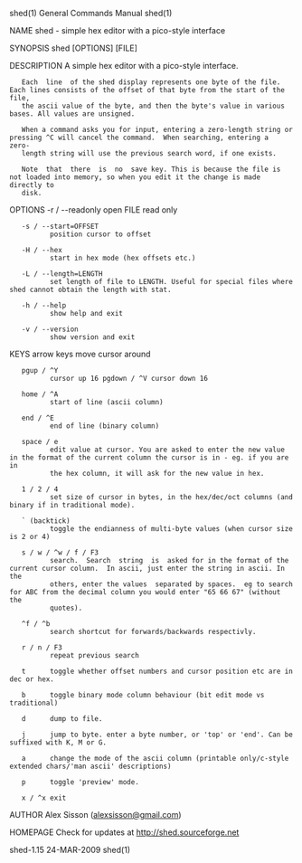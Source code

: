 shed(1)                                                       General Commands Manual                                                      shed(1)

NAME
       shed - simple hex editor with a pico-style interface

SYNOPSIS
       shed [OPTIONS] [FILE]

DESCRIPTION
       A simple hex editor with a pico-style interface.

       Each  line  of the shed display represents one byte of the file. Each lines consists of the offset of that byte from the start of the file,
       the ascii value of the byte, and then the byte's value in various bases. All values are unsigned.

       When a command asks you for input, entering a zero-length string or pressing ^C will cancel the command.  When searching, entering a  zero-
       length string will use the previous search word, if one exists.

       Note  that  there  is  no  save key. This is because the file is not loaded into memory, so when you edit it the change is made directly to
       disk.

OPTIONS
       -r / --readonly
              open FILE read only

       -s / --start=OFFSET
              position cursor to offset

       -H / --hex
              start in hex mode (hex offsets etc.)

       -L / --length=LENGTH
              set length of file to LENGTH. Useful for special files where shed cannot obtain the length with stat.

       -h / --help
              show help and exit

       -v / --version
              show version and exit

KEYS
       arrow keys
              move cursor around

       pgup / ^Y
              cursor up 16 pgdown / ^V cursor down 16

       home / ^A
              start of line (ascii column)

       end / ^E
              end of line (binary column)

       space / e
              edit value at cursor. You are asked to enter the new value in the format of the current column the cursor is in - eg. if you are  in
              the hex column, it will ask for the new value in hex.

       1 / 2 / 4
              set size of cursor in bytes, in the hex/dec/oct columns (and binary if in traditional mode).

       ` (backtick)
              toggle the endianness of multi-byte values (when cursor size is 2 or 4)

       s / w / ^w / f / F3
              search.  Search  string  is  asked for in the format of the current cursor column.  In ascii, just enter the string in ascii. In the
              others, enter the values  separated by spaces.  eg to search for ABC from the decimal column you would enter "65 66 67" (without the
              quotes).

       ^f / ^b
              search shortcut for forwards/backwards respectivly.

       r / n / F3
              repeat previous search

       t      toggle whether offset numbers and cursor position etc are in dec or hex.

       b      toggle binary mode column behaviour (bit edit mode vs traditional)

       d      dump to file.

       j      jump to byte. enter a byte number, or 'top' or 'end'. Can be suffixed with K, M or G.

       a      change the mode of the ascii column (printable only/c-style extended chars/'man ascii' descriptions)

       p      toggle 'preview' mode.

       x / ^x exit

AUTHOR
       Alex Sisson (alexsisson@gmail.com)

HOMEPAGE
       Check for updates at http://shed.sourceforge.net

shed-1.15                                                           24-MAR-2009                                                            shed(1)

